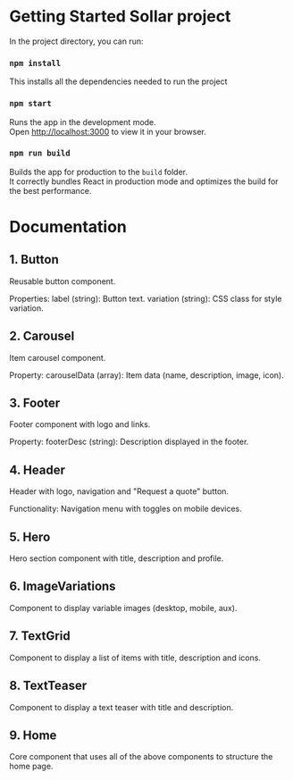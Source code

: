 # Getting Started Sollar project

In the project directory, you can run:

### `npm install`

This installs all the dependencies needed to run the project

### `npm start`

Runs the app in the development mode.\
Open [http://localhost:3000](http://localhost:3000) to view it in your browser.

### `npm run build`

Builds the app for production to the `build` folder.\
It correctly bundles React in production mode and optimizes the build for the best performance.

# Documentation

## 1. Button
Reusable button component.

Properties:
label (string): Button text.
variation (string): CSS class for style variation.

## 2. Carousel
Item carousel component.

Property:
carouselData (array): Item data (name, description, image, icon).

## 3. Footer
Footer component with logo and links.

Property:
footerDesc (string): Description displayed in the footer.

## 4. Header
Header with logo, navigation and "Request a quote" button.

Functionality:
Navigation menu with toggles on mobile devices.

## 5. Hero
Hero section component with title, description and profile.

## 6. ImageVariations
Component to display variable images (desktop, mobile, aux).

## 7. TextGrid
Component to display a list of items with title, description and icons.

## 8. TextTeaser
Component to display a text teaser with title and description.

## 9. Home
Core component that uses all of the above components to structure the home page.
